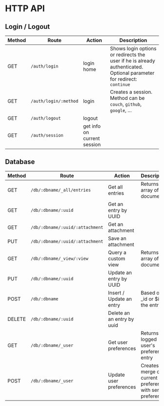 # HTTP API

## Login / Logout

| Method | Route | Action | Description |
| ------ | ----- | ------ | ----------- |
| GET | `/auth/login` | login home | Shows login options or redirects the user if he is already authenticated.<br>Optional parameter for redirect: `continue` |
| GET | `/auth/login/:method` | login | Creates a session.<br>Method can be `couch`, `github`, `google`, ... |
| GET | `/auth/logout` | logout |
| GET | `/auth/session` | get info on current session |

## Database

| Method | Route | Action | Description |
| ------ | ----- | ------ | ----------- |
| GET | `/db/:dbname/_all/entries` | Get all entries | Returns an array of documents |
| GET | `/db/:dbname/:uuid` | Get an entry by UUID |
| GET | `/db/:dbname/:uuid/:attachment` | Get an attachment |
| PUT | `/db/:dbname/:uuid/:attachment` | Save an attachment |
| GET | `/db/:dbname/_view/:view` | Query a custom view | Returns an array of documents |
| PUT | `/db/:dbname/:uuid` | Update an entry by UUID |
| POST | `/db/:dbname` | Insert / Update an entry | Based on _id or $id of the entry |
| DELETE | `/db/:dbname/:uuid` | Delete an an entry by uuid |
| GET | `/db/:dbname/_user` | Get user preferences | Returns logged user's preferences entry |
| POST | `/db/:dbname/_user` | Update user preferences | Creates a merge of current preferences with sent preferences |
